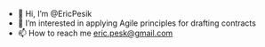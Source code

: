 - 👋 Hi, I’m @EricPesik
- 👀 I’m interested in applying Agile principles for drafting contracts
- 📫 How to reach me eric.pesk@gmail.com

<!---
EricPesik/EricPesik is a ✨ special ✨ repository because its `README.md` (this file) appears on your GitHub profile.
You can click the Preview link to take a look at your changes.
--->
